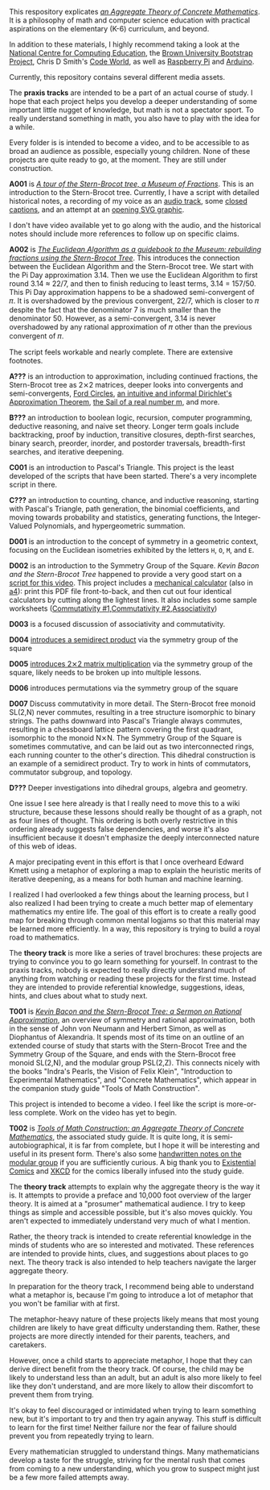 This respository explicates [_an Aggregate Theory of Concrete Mathematics_](./T002_Tools_of_Math_Construction/An_Aggregate_Theory_of_Concrete_Mathematics.md). It is a philosophy of math and computer science education with practical aspirations on the elementary (K-6) curriculum, and beyond.

In addition to these materials, I highly recommend taking a look at the [National Centre for Computing Education](https://computingeducation.org.uk/), the [Brown University Bootstrap Project](https://bootstrapworld.org/), Chris D Smith's [Code World](https://code.world), as well as [Raspberry Pi](https://www.raspberrypi.org/) and [Arduino](https://arduino.cc).

Currently, this repository contains several different media assets.

The **praxis tracks** are intended to be a part of an actual course of study.  I hope that each project helps you develop a deeper understanding of some important little nugget of knowledge, but math is not a spectator sport.  To really understand something in math, you also have to play with the idea for a while.

Every folder is is intended to become a video, and to be accessible to as broad an audience as possible, especially young children.  None of these projects are quite ready to go, at the moment.  They are still under construction.

**A001** is [_A tour of the Stern-Brocot tree, a Museum of Fractions_](./A001_A_Tour_of_the_Museum_of_Fractions/A001_A_Tour_of_the_Stern-Brocot_tree__a_Museum_of_Fractions.md). This is an introduction to the Stern-Brocot tree. Currently, I have a script with detailed historical notes, a recording of my voice as an [audio track](A001_A_Tour_of_the_Museum_of_Fractions/A001_A_Tour_of_the_Stern-Brocot_tree__a_Museum_of_Fractions.flac), some [closed captions](A001_A_Tour_of_the_Museum_of_Fractions/A001_A_Tour_of_the_Stern-Brocot_tree__a_Museum_of_Fractions__CloseCaptions.txt), and an attempt at an [opening SVG graphic](./A001_A_Tour_of_the_Museum_of_Fractions/Museum_of_Fractions.svg).

I don't have video available yet to go along with the audio, and the historical notes should include more references to follow up on specific claims.

**A002** is [_The Euclidean Algorithm as a guidebook to the Museum: rebuilding fractions using the Stern-Brocot Tree_](./A002_The_Guidebook_to_the_Museum_of_Fractions/A002_The_Euclidean_Algorithm_as_the_Guidebook.md). This introduces the connection between the Euclidean Algorithm and the Stern-Brocot tree.  We start with the Pi Day approximation 3.14.  Then we use the Euclidean Algorithm to first round 3.14 ≈ 22/7, and then to finish reducing to least terms, 3.14 = 157/50. This Pi Day approximation happens to be a shadowed semi-convergent of 𝜋.  It is overshadowed by the previous convergent, 22/7, which is closer to 𝜋 despite the fact that the denominator 7 is much smaller than the denominator 50. However, as a semi-convergent, 3.14 is never overshadowed by any rational approximation of 𝜋 other than the previous convergent of 𝜋.

The script feels workable and nearly complete. There are extensive footnotes.

**A???** is an introduction to approximation, including continued fractions, the Stern-Brocot tree as 2⨯2 matrices, deeper looks into convergents and semi-convergents, [Ford Circles](https://www.youtube.com/watch?v=0hlvhQZIOQw), [an intuitive and informal Dirichlet's Approximation Theorem](https://www.youtube.com/watch?v=uFWJuZQLKJs), [the Sail of a real number m](https://link.springer.com/book/10.1007/978-3-662-65277-0), and more.

**B???** an introduction to boolean logic, recursion, computer programming, deductive reasoning, and naive set theory. Longer term goals include backtracking, proof by induction, transitive closures, depth-first searches, binary search, preorder, inorder, and postorder traversals, breadth-first searches, and iterative deepening.

**C001** is an introduction to Pascal's Triangle. This project is the least developed of the scripts that have been started. There's a very incomplete script in there.

**C???** an introduction to counting, chance, and inductive reasoning, starting with Pascal's Triangle, path generation, the binomial coefficients, and moving towards probability and statistics, generating functions, the Integer-Valued Polynomials, and hypergeometric summation.

**D001** is an introduction to the concept of symmetry in a geometric context, focusing on the Euclidean isometries exhibited by the letters `H`, `O`, `M`, and `E`.

**D002** is an introduction to the Symmetry Group of the Square.  _Kevin Bacon and the Stern-Brocot Tree_ happened to provide a very good start on a [script for this video](./D002_Book_of_Algebra/script.md). This project includes a [mechanical calculator](D002_Book_of_Algebra/d4calculator.pdf) (also in [a4](D002_Book_of_Algebra/d4calculator-a4.pdf)): print this PDF file front-to-back, and then cut out four identical calculators by cutting along the lightest lines. It also includes some sample worksheets ([Commutativity #1](D002_Book_of_Algebra/d4-commutative-fake.pdf),[Commutativity #2](D002_Book_of_Algebra/d4-commutative-real.pdf),[Associativity](D002_Book_of_Algebra/d4-assoc.pdf))

**D003** is a focused discussion of associativity and commutativity.

**D004** [introduces a semidirect product](D004_Semidirect_Product/script.md) via the symmetry group of the square

**D005** [introduces 2⨯2 matrix multiplication](D005_Matrix_Multiplication/script) via the symmetry group of the square, likely needs to be broken up into multiple lessons.

**D006** introduces permutations via the symmetry group of the square

**D007** Discuss commutativity in more detail. The Stern-Brocot free monoid SL(2,N) never commutes, resulting in a tree structure isomorphic to binary strings.  The paths downward into Pascal's Triangle always commutes, resulting in a chessboard lattice pattern covering the first quadrant, isomorphic to the monoid N⨯N. The Symmetry Group of the Square is sometimes commutative, and can be laid out as two interconnected rings, each running counter to the other's direction.  This dihedral construction is an example of a semidirect product.  Try to work in hints of commutators, commutator subgroup, and topology.

**D???** Deeper investigations into dihedral groups, algebra and geometry.

One issue I see here already is that I really need to move this to a wiki structure, because these lessons should really be thought of as a graph, not as four lines of thought.  This ordering is both overly restrictive in this ordering already suggests false dependencies, and worse it's also insufficient because it doesn't emphasize the deeply interconnected nature of this web of ideas.

A major precipating event in this effort is that I once overheard Edward Kmett using a metaphor of exploring a map to explain the heuristic merits of iterative deepening, as a means for both human and machine learning.

I realized I had overlooked a few things about the learning process, but I also realized I had been trying to create a much better map of elementary mathematics my entire life. The goal of this effort is to create a really good map for breaking through common mental logjams so that this material may be learned more efficiently. In a way, this repository is trying to build a royal road to mathematics.

The **theory track** is more like a series of travel brochures: these projects are trying to convince you to go learn something for yourself.  In contrast to the praxis tracks, nobody is expected to really directly understand much of anything from watching or reading these projects for the first time. Instead they are intended to provide referential knowledge, suggestions, ideas, hints, and clues about what to study next.

**T001** is [_Kevin Bacon and the Stern-Brocot Tree: a Sermon on Rational Approximation_](./T001_Kevin_Bacon_and_the_Stern-Brocot_Tree/a_Sermon_on_Rational_Approximation.md), an overview of symmetry and rational approximation, both in the sense of John von Neumann and Herbert Simon, as well as Diophantus of Alexandria.  It spends most of its time on an outline of an extended course of study that starts with the Stern-Brocot Tree and the Symmetry Group of the Square, and ends with the Stern-Brocot free monoid SL(2,N), and the modular group PSL(2,Z).  This connects nicely with the books "Indra's Pearls, the Vision of Felix Klein", "Introduction to Experimental Mathematics", and "Concrete Mathematics", which appear in the companion study guide "Tools of Math Construction".

This project is intended to become a video.  I feel like the script is more-or-less complete. Work on the video has yet to begin.

**T002** is [_Tools of Math Construction: an Aggregate Theory of Concrete Mathematics_](./T002_Tools_of_Math_Construction/An_Aggregate_Theory_of_Concrete_Mathematics.md), the associated study guide.  It is quite long, it is semi-autobiographical, it is far from complete, but I hope it will be interesting and useful in its present form.  There's also some [handwritten notes on the modular group](./T002_Tools_of_Math_Construction/notes-on-modular-group.pdf) if you are sufficiently curious. A big thank you to [Existential Comics](http://existentialcomics.com) and [XKCD](https://xkcd.com/) for the comics liberally infused into the study guide.

The **theory track** attempts to explain why the aggregate theory is the way it is. It attempts to provide a preface and 10,000 foot overview of the larger theory. It is aimed at a "prosumer" mathematical audience. I try to keep things as simple and accessible possible, but it's also moves quickly. You aren't expected to immediately understand very much of what I mention.

Rather, the theory track is intended to create referential knowledge in the minds of students who are so interested and motivated.  These references are intended to provide hints, clues, and suggestions about places to go next.  The theory track is also intended to help teachers navigate the larger aggregate theory.

In preparation for the theory track,  I recommend being able to understand what a metaphor is, because I'm going to introduce a lot of metaphor that you won't be familiar with at first.

The metaphor-heavy nature of these projects likely means that most young children are likely to have great difficulty understanding them. Rather, these projects are more directly intended for their parents, teachers, and caretakers.

However, once a child starts to appreciate metaphor, I hope that they can derive direct benefit from the theory track.  Of course, the child may be likely to understand less than an adult, but an adult is also more likely to feel like they don't understand, and are more likely to allow their discomfort to prevent them from trying.

It's okay to feel discouraged or intimidated when trying to learn something new, but it's important to try and then try again anyway. This stuff is difficult to learn for the first time! Neither failure nor the fear of failure should prevent you from repeatedly trying to learn.

Every mathematician struggled to understand things. Many mathematicians develop a taste for the struggle, striving for the mental rush that comes from coming to a new understanding, which you grow to suspect might just be a few more failed attempts away.
